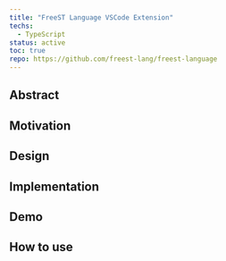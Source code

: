 ```yaml
---
title: "FreeST Language VSCode Extension"
techs:
  - TypeScript
status: active
toc: true
repo: https://github.com/freest-lang/freest-language
---
```


## Abstract

## Motivation

## Design

## Implementation

## Demo

## How to use
